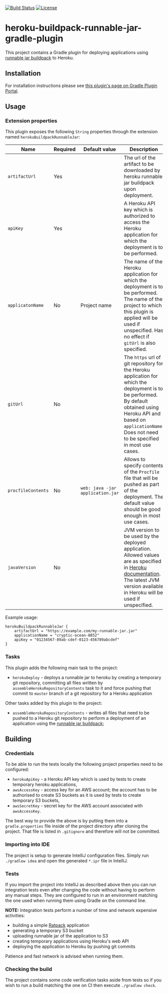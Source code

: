 [![Build Status](https://snap-ci.com/energizedwork/heroku-buildpack-runnable-jar-gradle-plugin/branch/master/build_image)](https://snap-ci.com/energizedwork/heroku-buildpack-runnable-jar-gradle-plugin/branch/master)
[![License](https://img.shields.io/badge/license-ASL2-blue.svg)](https://www.apache.org/licenses/LICENSE-2.0)

# heroku-buildpack-runnable-jar-gradle-plugin

This project contains a Gradle plugin for deploying applications using [runnable jar buildpack](https://github.com/energizedwork/heroku-buildpack-runnable-jar) to Heroku.

## Installation

For installation instructions please see [this plugin's page on Gradle Plugin Portal](https://plugins.gradle.org/plugin/com.energizedwork.heroku-buildpack-runnable-jar).

## Usage

### Extension properties

This plugin exposes the following `String` properties through the extension named `herokuBuildpackRunnableJar`:

| Name | Required | Default value | Description |
| --- | --- | --- | --- |
| `artifactUrl` | Yes | | The url of the artifact to be downloaded by heroku runnable jar buildpack upon deployment. |
| `apiKey`| Yes | | A Heroku API key which is authorized to access the Heroku application for which the deployment is to be performed. |
| `applicatonName` | No | Project name | The name of the Heroku application for which the deployment is to be performed. The name of the project to which this plugin is applied will be used if unspecified. Has no effect if `gitUrl` is also specified. |
| `gitUrl` | No | | The `https` url of git repository for the Heroku application for which the deployment is to be performed. By default obtained using Heroku API and based on `applicationName`. Does not need to be specified in most use cases. |
| `procfileContents` | No | `web: java -jar application.jar` | Allows to specify contents of the `Procfile` file that will be pushed as part of the deployment. The default value should be good enough in most use cases. |
| `javaVersion` | No | | JVM version to be used by the deployed application. Allowed values are as specified in [Heroku documentation](https://devcenter.heroku.com/articles/java-support#specifying-a-java-version). The latest JVM version available in Heroku will be used if unspecified. |

Example usage:

    herokuBuildpackRunnableJar {
        artifactUrl = "https://example.com/my-runnable-jar.jar"
        applicationName = "cryptic-ocean-8852"
        apiKey = "01234567-89ab-cdef-0123-456789abcdef"
    }

### Tasks

This plugin adds the following main task to the project:
 * `herokuDeploy` - deploys a runnable jar to heroku by creating a temporary git repository, committing all files written by `assembleHerokuRepositoryContents` task to it and force pushing that commit to `master` branch of a git repository for a Heroku application

Other tasks added by this plugin to the project:
 * `assembleHerokuRepositoryContents` - writes all files that need to be pushed to a Heroku git repository to perform a deployment of an application using the [runnable jar buildpack](https://github.com/energizedwork/heroku-buildpack-runnable-jar); 

## Building

### Credentials

To be able to run the tests locally the following project properties need to be configured:
 * `herokuApiKey` - a Heroku API key which is used by tests to create temporary heroku applications,
 * `awsAccessKey` - access key for an AWS account; the account has to be authorised to create S3 buckets as it is used by tests to create temporary S3 buckets,
 * `awsSecretKey` - secret key for the AWS account associated with `awsAccessKey`.

The best way to provide the above is by putting them into a `gradle.properties` file inside of the project directory after cloning the project.
That file is listed in `.gitignore` and therefore will not be committed.

### Importing into IDE

The project is setup to generate IntelliJ configuration files.
Simply run `./gradlew idea` and open the generated `*.ipr` file in IntelliJ.

### Tests

If you import the project into IntelliJ as described above then you can run integration tests even after changing the code without having to perform any manual steps.
They are configured to run in an environment matching the one used when running them using Gradle on the command line.

**NOTE:** Integration tests perform a number of time and network expensive activities:
 * building a simple [Ratpack](https://ratpack.io/) application
 * generating a temporary S3 bucket
 * uploading runnable jar of the application to S3
 * creating temporary applications using Heroku's web API
 * deploying the application to Heroku by pushing git commits

Patience and fast network is advised when running them.

### Checking the build

The project contains some code verification tasks aside from tests so if you wish to run a build matching the one on CI then execute `./gradlew check`. 
